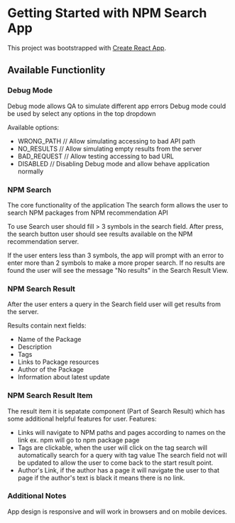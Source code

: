 # Getting Started with NPM Search App

This project was bootstrapped with [Create React App](https://github.com/facebook/create-react-app).

## Available Functionlity

### Debug Mode

Debug mode allows QA to simulate different app errors
Debug mode could be used by select any options in the top dropdown

Available options:
 - WRONG_PATH // Allow simulating accessing to bad API path
 - NO_RESULTS // Allow simulating empty results from the server
 - BAD_REQUEST // Allow testing accessing to bad URL
 - DISABLED // Disabling Debug mode and allow behave application normally

### NPM Search

The core functionality of the application
The search form allows the user to search NPM packages from NPM recommendation API

To use Search user should fill > 3 symbols in the search field.
After press, the search button user should see results available on the NPM recommendation server.

If the user enters less than 3 symbols, the app will prompt with an error to enter more than 2 symbols to make a more proper search.
If no results are found the user will see the message "No results" in the Search Result View.

### NPM Search Result

After the user enters a query in the Search field user will get results from the server.

Results contain next fields:
- Name of the Package
- Description
- Tags
- Links to Package resources
- Author of the Package
- Information about latest update

### NPM Search Result Item

The result item it is sepatate component (Part of Search Result) which has some additional helpful features for user.
Features:
- Links will navigate to NPM paths and pages according to names on the link ex. npm will go to npm package page
- Tags are clickable, when the user will click on the tag search will automatically search for a query with tag value
The search field not will be updated to allow the user to come back to the start result point.
- Author's Link, if the author has a page it will navigate the user to that page if the author's text is black it means there is no link.

### Additional Notes
App design is responsive and will work in browsers and on mobile devices.